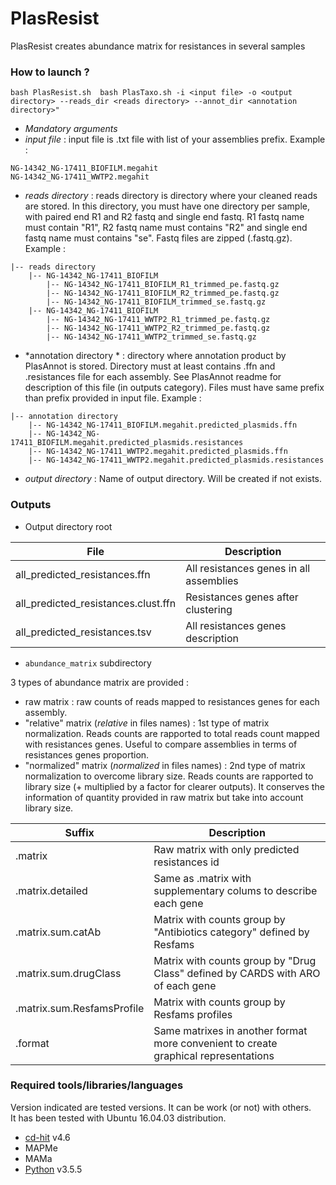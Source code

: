 # PlasResist

PlasResist creates abundance matrix for resistances in several samples 

### How to launch ?

```
bash PlasResist.sh  bash PlasTaxo.sh -i <input file> -o <output directory> --reads_dir <reads directory> --annot_dir <annotation directory>"  
```

* *Mandatory arguments*  
* *input file* : input file is .txt file with list of your assemblies prefix. Example :  
```
NG-14342_NG-17411_BIOFILM.megahit
NG-14342_NG-17411_WWTP2.megahit
```
* *reads directory* : reads directory is directory where your cleaned reads are stored. In this directory, you must have one directory per sample, with paired end R1 and R2 fastq and single end fastq. R1 fastq name must contain "R1", R2 fastq name must contains "R2" and single end fastq name must contains "se". Fastq files are zipped (.fastq.gz). Example :  
```
|-- reads directory 
	|-- NG-14342_NG-17411_BIOFILM
		|-- NG-14342_NG-17411_BIOFILM_R1_trimmed_pe.fastq.gz
		|-- NG-14342_NG-17411_BIOFILM_R2_trimmed_pe.fastq.gz
		|-- NG-14342_NG-17411_BIOFILM_trimmed_se.fastq.gz
	|-- NG-14342_NG-17411_BIOFILM
		|-- NG-14342_NG-17411_WWTP2_R1_trimmed_pe.fastq.gz
		|-- NG-14342_NG-17411_WWTP2_R2_trimmed_pe.fastq.gz
		|-- NG-14342_NG-17411_WWTP2_trimmed_se.fastq.gz
```
* *annotation directory * : directory where annotation product by PlasAnnot is stored. Directory must at least contains .ffn and .resistances file for each assembly. See PlasAnnot readme for description of this file (in outputs category). Files must have same prefix than prefix provided in input file. Example :  
```
|-- annotation directory 
	|-- NG-14342_NG-17411_BIOFILM.megahit.predicted_plasmids.ffn 
	|-- NG-14342_NG-17411_BIOFILM.megahit.predicted_plasmids.resistances 
	|-- NG-14342_NG-17411_WWTP2.megahit.predicted_plasmids.ffn 
	|-- NG-14342_NG-17411_WWTP2.megahit.predicted_plasmids.resistances 
```  
* *output directory* : Name of output directory. Will be created if not exists. 

### Outputs 

* Output directory root 

| File | Description | 
|---------|------------|
|all_predicted_resistances.ffn|All resistances genes in all assemblies| 
|all_predicted_resistances.clust.ffn|Resistances genes after clustering|
|all_predicted_resistances.tsv|All resistances genes description| 

* `abundance_matrix` subdirectory 

3 types of abundance matrix are provided :  
* raw matrix : raw counts of reads mapped to resistances genes for each assembly. 
* "relative" matrix (*relative* in files names) : 1st type of matrix normalization. Reads counts are rapported to total reads count mapped with resistances genes. Useful to compare assemblies in terms of resistances genes proportion. 
* "normalized" matrix (*normalized* in files names) : 2nd type of matrix normalization to overcome library size. Reads counts are rapported to library size (+ multiplied by a factor for clearer outputs). It conserves the information of quantity provided in raw matrix but take into account library size. 

| Suffix | Description | 
|---------|------------|
|.matrix|Raw matrix with only predicted resistances id| 
|.matrix.detailed|Same as .matrix with supplementary colums to describe each gene|
|.matrix.sum.catAb|Matrix with counts group by "Antibiotics category" defined by Resfams|
|.matrix.sum.drugClass|Matrix with counts group by "Drug Class" defined by CARDS with ARO of each gene| 
|.matrix.sum.ResfamsProfile|Matrix with counts group by Resfams profiles| 
|.format|Same matrixes in another format more convenient to create graphical representations| 

### Required tools/libraries/languages
Version indicated are tested versions. It can be work (or not) with others.  
It has been tested with Ubuntu 16.04.03 distribution. 
* [cd-hit](http://weizhongli-lab.org/cd-hit/) v4.6
* MAPMe 
* MAMa 
* [Python](https://www.python.org/download/releases/3.0/) v3.5.5




